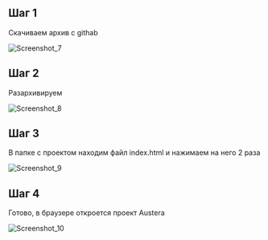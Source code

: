 ## Шаг 1

Скачиваем архив с githab

![Screenshot_7](https://github.com/user-attachments/assets/f9edddb8-7926-486d-9f3d-fdb335783303)


 
## Шаг 2

Разархивируем 

![Screenshot_8](https://github.com/user-attachments/assets/09519491-a632-438f-be06-d9285e978a66)


## Шаг 3

В папке с проектом находим файл index.html и нажимаем на него 2 раза 

![Screenshot_9](https://github.com/user-attachments/assets/e1d1e7d7-fce6-4b98-999f-1773f55ac1f7)


 
## Шаг 4

Готово, в браузере откроется проект Austera

![Screenshot_10](https://github.com/user-attachments/assets/51007350-74d6-493d-9cb5-fcf3742b1c05)



